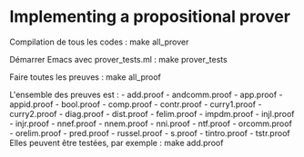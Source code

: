 # Implementing a propositional prover

Compilation de tous les codes : make all_prover

Démarrer Emacs avec prover_tests.ml : make prover_tests

Faire toutes les preuves : make all_proof

L'ensemble des preuves est :
    - add.proof
    - andcomm.proof
    - app.proof
    - appid.proof
    - bool.proof
    - comp.proof
    - contr.proof
    - curry1.proof
    - curry2.proof
    - diag.proof
    - dist.proof
    - felim.proof
    - impdm.proof
    - injl.proof
    - injr.proof
    - nnef.proof
    - nnem.proof
    - nni.proof
    - ntf.proof
    - orcomm.proof
    - orelim.proof
    - pred.proof
    - russel.proof
    - s.proof
    - tintro.proof
    - tstr.proof
Elles peuvent être testées, par exemple : make add.proof
